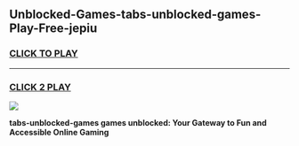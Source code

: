 
## Unblocked-Games-tabs-unblocked-games-Play-Free-jepiu
<h3>
<a href="https://premium76.site?title=tabs-unblocked-games&ref=22A">CLICK TO PLAY</a></h3>
<hr>

<h3>
<a href="https://premium76.site?title=tabs-unblocked-games&ref=22A">CLICK 2 PLAY</a>
  
</h3>

<a href="https://premium76.site?title=tabs-unblocked-games&ref=22A"><img src="https://clearcache.store/games.png"></a>


**tabs-unblocked-games games unblocked: Your Gateway to Fun and Accessible Online Gaming**

